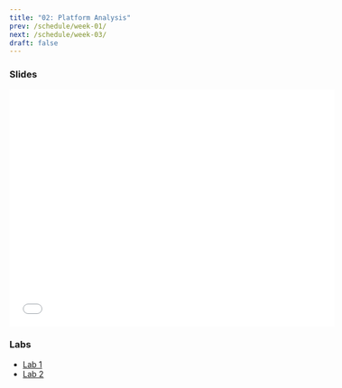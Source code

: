 ```yaml
---
title: "02: Platform Analysis"
prev: /schedule/week-01/
next: /schedule/week-03/
draft: false
---
```


### Slides

<iframe src="/404.html" width="576" height="420" title="Week 2" scrolling="no" frameborder="0" webkitallowfullscreen mozallowfullscreen allowfullscreen></iframe>

### Labs

- [Lab 1](lab-1/)
- [Lab 2](lab-2/)
